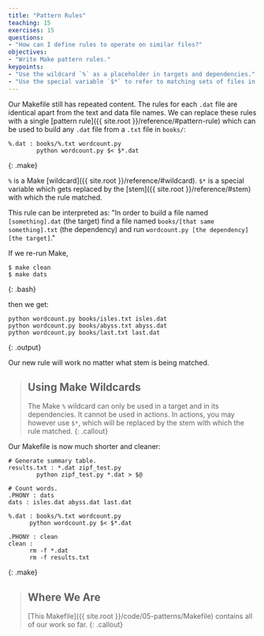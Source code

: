 ```yaml
---
title: "Pattern Rules"
teaching: 15
exercises: 15
questions:
- "How can I define rules to operate on similar files?"
objectives:
- "Write Make pattern rules."
keypoints:
- "Use the wildcard `%` as a placeholder in targets and dependencies."
- "Use the special variable `$*` to refer to matching sets of files in actions."
---
```


Our Makefile still has repeated content. The rules for each `.dat`
file are identical apart from the text and data file names. We can
replace these rules with a single [pattern
rule]({{ site.root }}/reference/#pattern-rule) which can be used to build any
`.dat` file from a `.txt` file in `books/`:

~~~
%.dat : books/%.txt wordcount.py
        python wordcount.py $< $*.dat
~~~
{: .make}

`%` is a Make [wildcard]({{ site.root }}/reference/#wildcard).  `$*` is a special
variable which gets replaced by the [stem]({{ site.root }}/reference/#stem) with
which the rule matched.

This rule can be interpreted as:
"In order to build a file named `[something].dat` (the target)
find a file named `books/[that same something].txt` (the dependency)
and run `wordcount.py [the dependency] [the target]`."

If we re-run Make,

~~~
$ make clean
$ make dats
~~~
{: .bash}

then we get:

~~~
python wordcount.py books/isles.txt isles.dat
python wordcount.py books/abyss.txt abyss.dat
python wordcount.py books/last.txt last.dat
~~~
{: .output}

Our new rule will work no matter what stem is being matched.

> ## Using Make Wildcards
>
> The Make `%` wildcard can only be used in a target and in its
> dependencies. It cannot be used in actions. In actions, you may
> however use `$*`, which will be replaced by the stem with which 
> the rule matched.
{: .callout}

Our Makefile is now much shorter and cleaner:

~~~
# Generate summary table.
results.txt : *.dat zipf_test.py
	    python zipf_test.py *.dat > $@

# Count words.
.PHONY : dats
dats : isles.dat abyss.dat last.dat

%.dat : books/%.txt wordcount.py
      python wordcount.py $< $*.dat

.PHONY : clean
clean :
      rm -f *.dat
      rm -f results.txt
~~~
{: .make}

> ## Where We Are
>
> [This Makefile]({{ site.root }}/code/05-patterns/Makefile)
> contains all of our work so far.
{: .callout}
